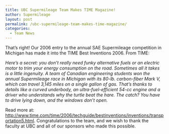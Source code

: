 ```yaml
---
title: UBC Supermileage Team Makes TIME Magazine!
author: Supermileage
layout: post
permalink: /ubc-supermileage-team-makes-time-magazine/
categories:
  - Team News
---
```

That&#8217;s right! Our 2006 entry to the annual SAE Supermileage competition in Michigan has made it into the TIME Best Inventions 2006. From TIME:

*Here&#8217;s a secret: you don&#8217;t really need funky alternative fuels or an electric motor to trim your energy consumption on the road. Sometimes all it takes is a little ingenuity. A team of Canadian engineering students won the annual Supermileage race in Michigan with its 80-lb. carbon-fiber Mark V, which can travel 3,145 miles on a single gallon of gas. That&#8217;s thanks to details like a curved underbody, an ultra-fuel-efficient 54-cc engine and a driver who understands why the turtle beat the hare. The catch? You have to drive lying down, and the windows don&#8217;t open.*

Read more at: <http://www.time.com/time/2006/techguide/bestinventions/inventions/transportation5.html>. Congratulations to the team, and we wish to thank the faculty at UBC and all of our sponsors who made this possible.